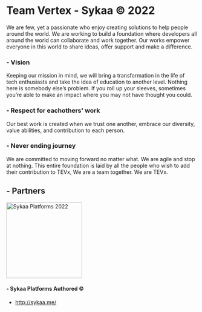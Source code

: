 # Team Vertex - Sykaa © 2022
We are few, yet a passionate who enjoy creating solutions to help people around the world. We are working to build a foundation where developers all around the world can collaborate and work together. Our works empower everyone in this world to share ideas, offer support and make a difference.

### - Vision
Keeping our mission in mind, we will bring a transformation in the life of tech enthusiasts and take the idea of education to another level. Nothing here is somebody else’s problem. If you roll up your sleeves, sometimes you’re able to make an impact where you may not have thought you could.

### - Respect for eachothers' work 
Our best work is created when we trust one another, embrace our diversity, value abilities, and contribution to each person.

### - Never ending journey
We are committed to moving forward no matter what. We are agile and stop at nothing. This entire foundation is laid by all the people who wish to add their contribution to TEVx, We are a team together. We are TEVx.

## - Partners
<picture>
  <source media="(prefers-color-scheme: dark)" srcset="/profile/assets/partners/Sykaa-logo.png" width="200">
  <source media="(prefers-color-scheme: light)" srcset="/profile/assets/partners/Sykaa-logo.jpg" width="200">
  <img alt="Sykaa Platforms 2022">
</picture>

#### - Sykaa Platforms Authored ©
* <http://sykaa.me/>
